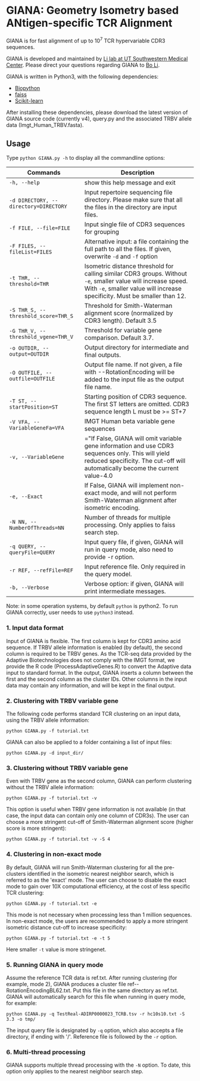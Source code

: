 # GIANA: Geometry Isometry based ANtigen-specific TCR Alignment

GIANA is for fast alignment of up to 10<sup>7</sup> TCR hypervariable CDR3 sequences. 

GIANA is developed and maintained by [Li lab at UT Southwestern Medical Center](https://lilab-utsw.org). Please direct your questions regarding GIANA to [Bo Li](bo.li@utsouthwestern.edu).

GIANA is written in Python3, with the following dependencies:

- [Biopython](https://biopython.org)
- [faiss](https://github.com/facebookresearch/faiss)
- [Scikit-learn](https://scikit-learn.org/stable/)

After installing these dependencies, please download the latest version of GIANA source code (currently v4), query.py and the associated TRBV allele data (Imgt_Human_TRBV.fasta). 

## Usage

Type `python GIANA.py -h` to display all the commandline options:

|Commands|Description|
|--|--|
|`-h, --help`|show this help message and exit|
|`-d DIRECTORY, --directory=DIRECTORY`|Input repertoire sequencing file directory. Please make sure that all the files in the directory are input files.| 
|`-f FILE, --file=FILE`|Input single file of CDR3 sequences for grouping|
|`-F FILES, --fileList=FILES`|Alternative input: a file containing the full path to all the files. If given, overwrite `-d` and `-f` option|
|`-t THR, --threshold=THR`|Isometric distance threshold for calling similar CDR3 groups. Without `-e`, smaller value will increase speed. With `-e`, smaller value will increase specificity. Must be smaller than 12.|
|`-S THR_S, --threshold_score=THR_S`|Threshold for Smith-Waterman alignment score (normalized by CDR3 length). Default 3.5|
|`-G THR_V, --threshold_vgene=THR_V`|Threshold for variable gene comparison. Default 3.7.|                       
|`-o OUTDIR, --output=OUTDIR`|Output directory for intermediate and final outputs.|  
|`-O OUTFILE, --outfile=OUTFILE`|Output file name. If not given, a file with --RotationEncoding will be added to the input file as the output file name.|                     
|`-T ST, --startPosition=ST`|Starting position of CDR3 sequence. The first ST letters are omitted. CDR3 sequence length L must be >= ST+7|
|`-V VFA, --VariableGeneFa=VFA`|IMGT Human beta variable gene sequences|                       
|`-v, --VariableGene`|="If False, GIANA will omit variable gene information and use CDR3 sequences only. This will yield reduced specificity. The cut-off will automatically become the current value-4.0|                     
|`-e, --Exact`|If False, GIANA will implement non-exact mode, and will not perform Smith-Waterman alignment after isometric encoding.|             
|`-N NN, --NumberOfThreads=NN`|Number of threads for multiple processing. Only applies to faiss search step.|             
|`-q QUERY, --queryFile=QUERY`|Input query file, if given, GIANA will run in query mode, also need to provide -r option.|
|`-r REF, --refFile=REF`|Input reference file. Only required in the query model.|  
|`-b, --Verbose`|Verbose option: if given, GIANA will print intermediate messages.|                      

Note: in some operation systems, by default `python` is python2. To run GIANA correctly, user needs to use `python3` instead.

### 1. Input data format

Input of GIANA is flexible. The first column is kept for CDR3 amino acid sequence. If TRBV allele information is enabled (by default), the second column is required to be TRBV genes. As the TCR-seq data provided by the Adaptive Biotechnologies does not comply with the IMGT format, we provide the R code (ProcessAdaptiveGenes.R) to convert the Adaptive data input to standard format. In the output, GIANA inserts a column between the first and the second column as the cluster IDs. Other columns in the input data may contain any information, and will be kept in the final output. 

### 2. Clustering with TRBV variable gene

The following code performs standard TCR clustering on an input data, using the TRBV allele information:

`python GIANA.py -f tutorial.txt`

GIANA can also be applied to a folder containing a list of input files:

`python GIANA.py -d input_dir/`

### 3. Clustering without TRBV variable gene

Even with TRBV gene as the second column, GIANA can perform clustering without the TRBV allele information:

`python GIANA.py -f tutorial.txt -v`

This option is useful when TRBV gene information is not available (in that case, the input data can contain only one column of CDR3s). The user can choose a more stringent cut-off of Smith-Waterman alignment score (higher score is more stringent):

`python GIANA.py -f tutorial.txt -v -S 4`

### 4. Clustering in non-exact mode

By default, GIANA will run Smith-Waterman clustering for all the pre-clusters identified in the isometric nearest neighbor search, which is referred to as the 'exact' mode. The user can choose to disable the exact mode to gain over 10X computational efficiency, at the cost of less specific TCR clustering:

`python GIANA.py -f tutorial.txt -e`

This mode is not necessary when processing less than 1 million sequences. In non-exact mode, the users are recommended to apply a more stringent isometric distance cut-off to increase specificity:

`python GIANA.py -f tutorial.txt -e -t 5`

Here smaller `-t` value is more stringenet.

### 5. Running GIANA in query mode

Assume the reference TCR data is ref.txt. After running clustering (for example, mode 2), GIANA produces a cluster file ref--RotationEncodingBL62.txt. Put this file in the same directory as ref.txt. GIANA will automatically search for this file when running in query mode, for example:

`python GIANA.py -q TestReal-ADIRP0000023_TCRB.tsv -r hc10s10.txt -S 3.3 -o tmp/`

The input query file is designated by `-q` option, which also accepts a file directory, if ending with '/'. Reference file is followed by the `-r` option. 

### 6. Multi-thread processing

GIANA supports multiple thread processing with the `-N` option. To date, this option only applies to the nearest neighbor search step. 
